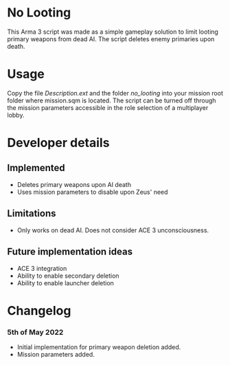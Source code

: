 # No Looting
This Arma 3 script was made as a simple gameplay solution to limit looting primary weapons from dead AI. The  script deletes enemy primaries upon death.

# Usage
Copy the file *Description.ext* and the folder *no_looting* into your mission root folder where mission.sqm is located. The script can be turned off through the mission parameters accessible in the role selection of a multiplayer lobby.

# Developer details

## Implemented
- Deletes primary weapons upon AI death
- Uses mission parameters to disable upon Zeus' need

## Limitations
- Only works on dead AI. Does not consider ACE 3 unconsciousness.

## Future implementation ideas
- ACE 3 integration
- Ability to enable secondary deletion
- Ability to enable launcher deletion


# Changelog
### 5th of May 2022
- Initial implementation for primary weapon deletion added.
- Mission parameters added.